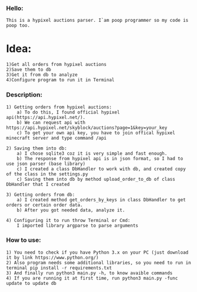 ### Hello:
    This is a hypixel auctions parser. I`am poop programmer so my code is poop too.

# Idea:
    1)Get all orders from hypixel auctions
    2)Save them to db
    3)Get it from db to analyze
    4)Configure program to run it in Terminal

### Description:
    1) Getting orders from hypixel auctions:
        a) To do this, I found official hypixel api(https://api.hypixel.net/). 
        b) We can request api with https://api.hypixel.net/skyblock/auctions?page=1&key=your_key
        c) To get your own api key, you have to join offical hypixel minecraft server and type command /api
    
    2) Saving them into db:
        a) I chose sqlite3 coz it is very simple and fast enough.
        b) The response from hypixel api is in json format, so I had to use json parser (base library)
        c) I created a class DbHandler to work with db, and created copy of the class in the settings.py
        c) Saving them into db by method upload_order_to_db of class DbHandler that I created
    
    3) Getting orders from db:
        a) I created method get_orders_by_keys in class DbHandler to get orders or certain order data.
        b) After you got needed data, analyze it.
    
    4) Configuring it to run throw Terminal or Cmd:
        I imported library argparse to parse arguments

### How to use:
    1) You need to check if you have Python 3.x on your PC (just download it by link https://www.python.org/)
    2) Also program needs some additional libraries, so you need to run in terminal pip install -r requirements.txt
    3) And finally run python3 main.py -h, to know avaible commands
    4) If you are running it at first time, run python3 main.py -func update to update db

